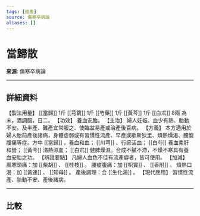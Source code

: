 ```yaml
---
tags: [經產]
source: 傷寒卒病論
aliases: []
---
```


# 當歸散

**來源**: 傷寒卒病論  

---

## 詳細資料
【製法用量】 [[當歸]] 1斤 [[芎藭]] 1斤 [[芍藥]] 1斤 [[黃芩]] 1斤 [[白朮]] 8兩
為末，酒調服，日二。
【功效】
養血安胎。
【主治】
婦人妊娠、血少有熱、胎動不安。及半產、難產宜常服之、使臨盆易產或治產後百病。
【方義】
本方適用於婦人胎前產後諸病，身體虛弱或有習慣性流產、早產或歇斯狄里、煩熱燥渴、腰酸腹痛等症。方中 [[當歸]] ，養血和血； [[川芎]] 、行瘀活血； [[白芍]] 養血柔肝和營； [[黃芩]] 清熱涼血； [[白朮]] 健脾燥濕。合成不膩不滯，不燥不寒具有養血安胎之功。
【辨證要點】
凡婦人血色不佳有流產癖者，皆可使用。
【加減】
風寒頭痛：加 [[柴胡]] 、 [[桂枝]] 。
腰痠腹痛：加 [[枳實]] 、 [[香附]] 。
煩熱口渴：加 [[黃連]] 、 [[知母]] 。
產後調理：合 [[生化湯]] 。
【現代應用】
習慣性流產、胎動不安、產後諸病。

---

## 比較
